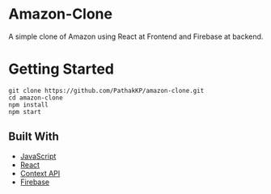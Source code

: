 # Amazon-Clone

A simple clone of Amazon using React at Frontend and Firebase at backend. 

# Getting Started

```
git clone https://github.com/PathakKP/amazon-clone.git
cd amazon-clone
npm install
npm start
```

## Built With
* [JavaScript](#general-info)
* [React](#technologies)
* [Context API](#technologies)
* [Firebase](#technologies)
